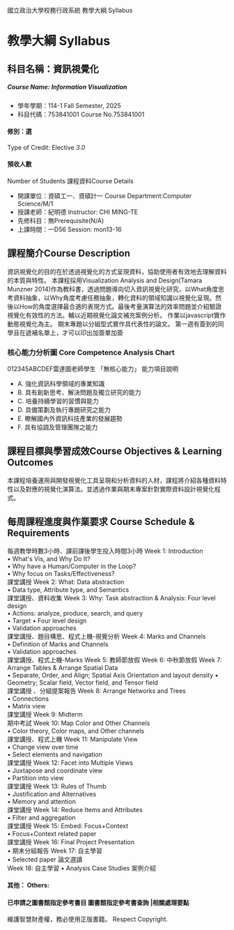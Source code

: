 國立政治大學校務行政系統 教學大綱 Syllabus
# 教學大綱 Syllabus
##  科目名稱：資訊視覺化
#####  Course Name: Information Visualization
  * 學年學期：114-1 Fall Semester, 2025 
  * 科目代碼：753841001 Course No.753841001
#### 修別：選
Type of Credit: Elective 
_3.0_
#### 預收人數
Number of Students
課程資料Course Details
  * 開課單位：資碩工一、資碩計一 Course Department:Computer Science/M/1 
  * 授課老師：紀明德 Instructor: CHI MING-TE 
  * 先修科目：無Prerequisite(N/A)
  * 上課時間：一D56 Session: mon13-16
##  課程簡介Course Description
資訊視覺化的目的在於透過視覺化的方式呈現資料，協助使用者有效地去理解資料的本質與特性。
本課程採用Visualization Analysis and Design(Tamara Munzner 2014)作為教科書，透過問題導向切入資訊視覺化研究，以What角度思考資料抽象，以Why角度考慮任務抽象，轉化資料的領域知識以視覺化呈現。然後以How的角度選擇最合適的表現方式。最後考量演算法的效率問題並介紹驗證視覺化有效性的方法。輔以近期視覺化論文補充案例分析。
作業以javascript實作動態視覺化為主。
期末專題以分組型式實作具代表性的論文。
第一週有簽到的同學且在遞補名單上，才可以印出加簽單加簽
###  核心能力分析圖 Core Competence Analysis Chart
012345ABCDEF雷達圖老師學生
「無核心能力」 
能力項目說明
  * A. 強化資訊科學領域的專業知識
  * B. 具有創新思考、解決問題及獨立研究的能力
  * C. 培養持續學習的習慣與能力
  * D. 具備策劃及執行專題研究之能力
  * E. 瞭解國內外資訊科技產業的發展趨勢
  * F. 具有協調及管理團隊之能力
##  課程目標與學習成效Course Objectives & Learning Outcomes 
本課程培養運用與開發視覺化工具呈現和分析資料的人材，課程將介紹各種資料特性以及對應的視覺化演算法。並透過作業與期末專案針對實際資料設計視覺化程式。
##  每周課程進度與作業要求 Course Schedule & Requirements
每週教學時數3小時、課前課後學生投入時間3小時 
Week 1: Introduction   
• What's Vis, and Why Do It?   
• Why have a Human/Computer in the Loop?   
• Why focus on Tasks/Effectiveness?   
課堂講授 
Week 2: What: Data abstraction   
• Data type, Attribute type, and Semantics   
課堂講授、資料收集 
Week 3: Why: Task abstraction & Analysis: Four level design   
• Actions: analyze, produce, search, and query   
• Target 
• Four level design   
• Validation approaches   
課堂講授、題目構思、程式上機-視覺分析 
Week 4: Marks and Channels   
• Definition of Marks and Channels   
• Validation approaches   
課堂講授、程式上機-Marks 
Week 5: 教師節放假
Week 6: 中秋節放假
Week 7: Arrange Tables & Arrange Spatial Data  
• Separate, Order, and Align; Spatial Axis Orientation and layout density 
• Geometry; Scalar field, Vector field, and Tensor field   
課堂講授 、分組提案報告
Week 8: Arrange Networks and Trees   
• Connections   
• Matrix view   
課堂講授 
Week 9: Midterm   
期中考試
Week 10: Map Color and Other Channels   
• Color theory, Color maps, and Other channels   
課堂講授、程式上機 
Week 11: Manipulate View   
• Change view over time   
• Select elements and navigation   
課堂講授 
Week 12: Facet into Multiple Views   
• Juxtapose and coordinate view   
• Partition into view   
課堂講授 
Week 13: Rules of Thumb   
• Justification and Alternatives   
• Memory and attention   
課堂講授 
Week 14: Reduce Items and Attributes   
• Filter and aggregation   
課堂講授 
Week 15: Embed: Focus+Context   
• Focus+Context related paper   
課堂講授 
Week 16: Final Project Presentation  
• 期末分組報告
Week 17: 自主學習   
• Selected paper 論文選讀  
Week 18: 自主學習 
• Analysis Case Studies 案例介紹 
####  其他： Others:
####  已申請之圖書館指定參考書目  圖書館指定參考書查詢 |相關處理要點
維護智慧財產權，務必使用正版書籍。 Respect Copyright.